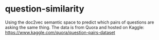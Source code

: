 # question-similarity
Using the doc2vec semantic space to predict which pairs of questions are asking the same thing. The data is from Quora and hosted on Kaggle: https://www.kaggle.com/quora/question-pairs-dataset
